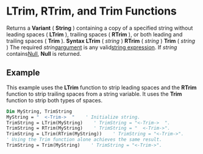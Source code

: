 
# LTrim, RTrim, and Trim Functions



Returns a  **Variant** ( **String** ) containing a copy of a specified string without leading spaces ( **LTrim** ), trailing spaces ( **RTrim** ), or both leading and trailing spaces ( **Trim** ).
 **Syntax**
 **LTrim** ( _string_ )
 **RTrim** ( _string_ )
 **Trim** ( _string_ )
The required  _string_[argument](b8bdf64f-5920-1ae9-16d0-b26d09524a30.md) is any valid[string expression](b8bdf64f-5920-1ae9-16d0-b26d09524a30.md). If  _string_ contains[Null](b8bdf64f-5920-1ae9-16d0-b26d09524a30.md),  **Null** is returned.

## Example

This example uses the  **LTrim** function to strip leading spaces and the **RTrim** function to strip trailing spaces from a string variable. It uses the **Trim** function to strip both types of spaces.


```vb
Dim MyString, TrimString
MyString = "  <-Trim->  "    ' Initialize string.
TrimString = LTrim(MyString)    ' TrimString = "<-Trim->  ".
TrimString = RTrim(MyString)    ' TrimString = "  <-Trim->".
TrimString = LTrim(RTrim(MyString))    ' TrimString = "<-Trim->".
' Using the Trim function alone achieves the same result.
TrimString = Trim(MyString)    ' TrimString = "<-Trim->".


```

